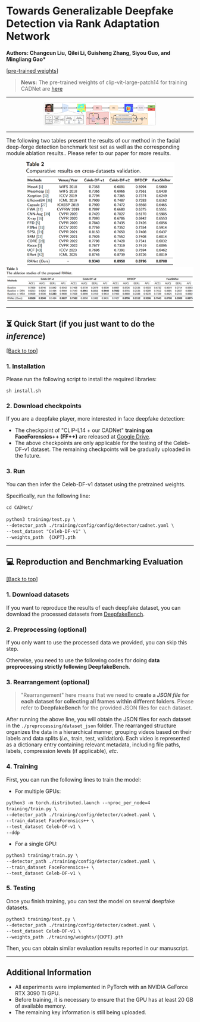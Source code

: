 # Towards Generalizable Deepfake Detection via Rank Adaptation Network

<b> Authors: Changcun Liu, Qilei Li, Guisheng Zhang, Siyou Guo, and Mingliang Gao* </b>

[[pre-trained weights](https://drive.google.com/drive/folders/1Km03VoGyfrM6v6LJqTLtv6GGwz2-kiWQ)]

> **News:**
The pre-trained weights of clip-vit-large-patch14 for training CADNet are [here](https://drive.google.com/drive/folders/1Km03VoGyfrM6v6LJqTLtv6GGwz2-kiWQ/clip-vit-large-patch14)

---

<div align="center"> 
</div>
<div style="text-align:center;">
  <img src="figures/framework_CADNet.png" style="max-width:60%;">
</div>

---

The following two tables present the results of our method in the facial deep-forge detection benchmark test set as well as the corresponding module ablation results.. Please refer to our paper for more results.
<div align="center"> 
</div>
<div style="text-align:center;">
  <img src="figures/cross-datasets.png" style="width:400px">
</div>
<div align="center"> 
</div>
<div style="text-align:center;">
  <img src="figures/Ablation.png" style="width:700px">
</div>

---

## ⏳ Quick Start (if you just want to do the *inference*)
<a href="#top">[Back to top]</a>


### 1. Installation
Please run the following script to install the required libraries:

```
sh install.sh
```

### 2. Download checkpoints
If you are a deepfake player, more interested in face deepfake detection:
- The checkpoint of "CLIP-L14 + our CADNet" **training on FaceForensics++ (FF++)** are released at [Google Drive](https://drive.google.com/drive/folders/1Km03VoGyfrM6v6LJqTLtv6GGwz2-kiWQ).
- The above checkpoints are only applicable for the testing of the Celeb-DF-v1 dataset. The remaining checkpoints will be gradually uploaded in the future. 

### 3. Run
You can then infer the Celeb-DF-v1 dataset using the pretrained weights. 

Specifically, run the following line:

```
cd CADNet/

python3 training/test.py \
--detector_path ./training/config/config/detector/cadnet.yaml \
--test_dataset "Celeb-DF-v1" \
--weights_path  {CKPT}.pth
```

---

## 💻 Reproduction and Benchmarking Evaluation

<a href="#top">[Back to top]</a>

### 1. Download datasets

If you want to reproduce the results of each deepfake dataset, you can download the processed datasets from [DeepfakeBench](https://github.com/SCLBD/DeepfakeBench). 

### 2. Preprocessing (**optional**)

If you only want to use the processed data we provided, you can skip this step. 

Otherwise, you need to use the following codes for doing **data preprocessing strictly following DeepfakeBench**.

### 3. Rearrangement (**optional**)

> "Rearrangement" here means that we need to **create a *JSON file* for each dataset for collecting all frames within different folders**. Please refer to **DeepfakeBench** for the provided JSON files for each dataset.

After running the above line, you will obtain the JSON files for each dataset in the `./preprocessing/dataset_json` folder. The rearranged structure organizes the data in a hierarchical manner, grouping videos based on their labels and data splits (*i.e.,* train, test, validation). Each video is represented as a dictionary entry containing relevant metadata, including file paths, labels, compression levels (if applicable), *etc*. 

### 4. Training

First, you can run the following lines to train the model:
- For multiple GPUs:
```
python3 -m torch.distributed.launch --nproc_per_node=4 training/train.py \
--detector_path ./training/config/detector/cadnet.yaml \
--train_dataset FaceForensics++ \
--test_dataset Celeb-DF-v1 \
--ddp
```
- For a single GPU:
```
python3 training/train.py \
--detector_path ./training/config/detector/cadnet.yaml \
--train_dataset FaceForensics++ \
--test_dataset Celeb-DF-v1 \
```

### 5. Testing

Once you finish training, you can test the model on several deepfake datasets.

```
python3 training/test.py \
--detector_path ./training/config/detector/cadnet.yaml \
--test_dataset Celeb-DF-v1 \
--weights_path ./training/weights/{CKPT}.pth
```
Then, you can obtain similar evaluation results reported in our manuscript.

---

## Additional Information
- All experiments were implemented in PyTorch with an NVIDIA GeForce RTX 3090 Ti GPU.
- Before training, it is necessary to ensure that the GPU has at least 20 GB of available memory.
- The remaining key information is still being uploaded.
